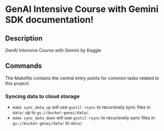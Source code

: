 # GenAI Intensive Course with Gemini SDK documentation!

## Description

GenAI Intensive Course with Gemini by Kaggle

## Commands

The Makefile contains the central entry points for common tasks related to this project.

### Syncing data to cloud storage

* `make sync_data_up` will use `gsutil rsync` to recursively sync files in `data/` up to `gs://bucket-genai/data/`.
* `make sync_data_down` will use `gsutil rsync` to recursively sync files in `gs://bucket-genai/data/` to `data/`.


